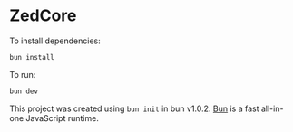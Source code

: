 # ZedCore

To install dependencies:

```bash
bun install
```

To run:

```bash
bun dev
```

This project was created using `bun init` in bun v1.0.2. [Bun](https://bun.sh) is a fast all-in-one JavaScript runtime.
